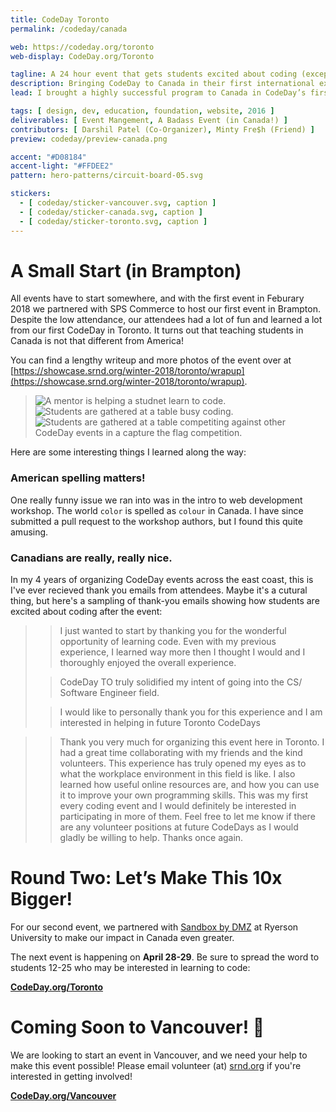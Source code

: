 ```yaml
---
title: CodeDay Toronto
permalink: /codeday/canada

web: https://codeday.org/toronto
web-display: CodeDay.org/Toronto

tagline: A 24 hour event that gets students excited about coding (except it's in Canada!)
description: Bringing CodeDay to Canada in their first international expansion.
lead: I brought a highly successful program to Canada in CodeDay’s first international expansion, with help from some friends.

tags: [ design, dev, education, foundation, website, 2016 ]
deliverables: [ Event Mangement, A Badass Event (in Canada!) ]
contributors: [ Darshil Patel (Co-Organizer), Minty Fre$h (Friend) ]
preview: codeday/preview-canada.png

accent: "#D08184"
accent-light: "#FFDEE2"
pattern: hero-patterns/circuit-board-05.svg

stickers:
  - [ codeday/sticker-vancouver.svg, caption ]
  - [ codeday/sticker-canada.svg, caption ]
  - [ codeday/sticker-toronto.svg, caption ]
---
```


# A Small Start (in Brampton)

All events have to start somewhere, and with the first event in Feburary 2018 we partnered with SPS Commerce to host our first event in Brampton. Despite the low attendance, our attendees had a lot of fun and learned a lot from our first CodeDay in Toronto. It turns out that teaching students in Canada is not that different from America!

You can find a lengthy writeup and more photos of the event over at [https://showcase.srnd.org/winter-2018/toronto/wrapup](https://showcase.srnd.org/winter-2018/toronto/wrapup).

<blockquote class="text-center">
	<row>
		<column class=""><img src="{{ site.baseurl }}/media/codeday/to-w2018-photo1.jpg" alt="A mentor is helping a studnet learn to code."></column>
		<column class=""><img src="{{ site.baseurl }}/media/codeday/to-w2018-photo2.jpg" alt="Students are gathered at a table busy coding."></column>
		<column class=""><img src="{{ site.baseurl }}/media/codeday/to-w2018-photo3.jpg" alt="Students are gathered at a table competiting against other CodeDay events in a capture the flag competition."></column>
	</row>
</blockquote>

Here are some interesting things I learned along the way:

### American spelling matters!

One really funny issue we ran into was in the intro to web development workshop. The world `color` is spelled as `colour` in Canada. I have since submitted a pull request to the workshop authors, but I found this quite amusing.

### Canadians are really, really nice.

In my 4 years of organizing CodeDay events across the east coast, this is I've ever recieved thank you emails from attendees. Maybe it's a cutural thing, but here's a sampling of thank-you emails showing how students are excited about coding after the event:

> > I just wanted to start by thanking you for the wonderful opportunity of learning code. Even with my previous experience, I learned way more then I thought I would and I thoroughly enjoyed the overall experience.
>
> > CodeDay TO truly solidified my intent of going into the CS/ Software Engineer field.
>
> > I would like to personally thank you for this experience and I am interested in helping in future Toronto CodeDays


> > Thank you very much for organizing this event here in Toronto. I had a great time collaborating with my friends and the kind volunteers. This experience has truly opened my eyes as to what the workplace environment in this field is like. I also learned how useful online resources are, and how you can use it to improve your own programming skills. This was my first every coding event and I would definitely be interested in participating in more of them. Feel free to let me know if there are any volunteer positions at future CodeDays as I would gladly be willing to help. Thanks once again.

# Round Two: Let’s Make This 10x Bigger!

For our second event, we partnered with [Sandbox by DMZ](https://www.sandboxdmz.com) at Ryerson University to make our impact in Canada even greater.

The next event is happening on **April 28-29**. Be sure to spread the word to students 12-25 who may be interested in learning to code:

**[CodeDay.org/Toronto](https://codeday.org/toronto/)**

# Coming Soon to Vancouver! :eyes:

We are looking to start an event in Vancouver, and we need your help to make this event possible! Please email volunteer (at) [srnd.org](https://srnd.org) if you're interested in getting involved!

**[CodeDay.org/Vancouver](https://codeday.org/vancouver/)**